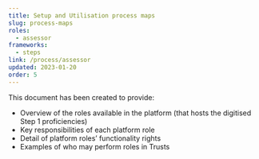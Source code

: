 ```yaml
---
title: Setup and Utilisation process maps
slug: process-maps
roles:
  - assessor
frameworks:
  - steps
link: /process/assessor
updated: 2023-01-20
order: 5
---
```

This document has been created to provide:​

- Overview of the roles available in the platform (that hosts the digitised Step 1 proficiencies)
- Key responsibilities of each platform role
- Detail of platform roles’ functionality rights
- Examples of who may perform roles in Trusts